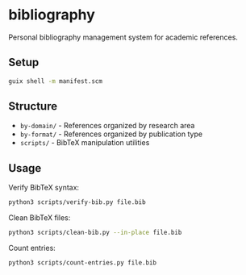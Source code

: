 # bibliography

Personal bibliography management system for academic references.

## Setup

```bash
guix shell -m manifest.scm
```

## Structure

- `by-domain/` - References organized by research area
- `by-format/` - References organized by publication type
- `scripts/` - BibTeX manipulation utilities

## Usage

Verify BibTeX syntax:
```bash
python3 scripts/verify-bib.py file.bib
```

Clean BibTeX files:
```bash
python3 scripts/clean-bib.py --in-place file.bib
```

Count entries:
```bash
python3 scripts/count-entries.py file.bib
```
